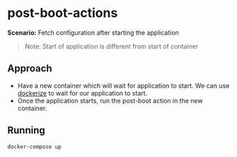 # post-boot-actions

**Scenario:** Fetch configuration after starting the application

> Note: Start of application is different from start of container

## Approach

- Have a new container which will wait for application to start. We can use [dockerize](https://github.com/jwilder/dockerize#waiting-for-other-dependencies) to wait for our application to start.
- Once the application starts, run the post-boot action in the new container.

## Running

```
docker-compose up
```
